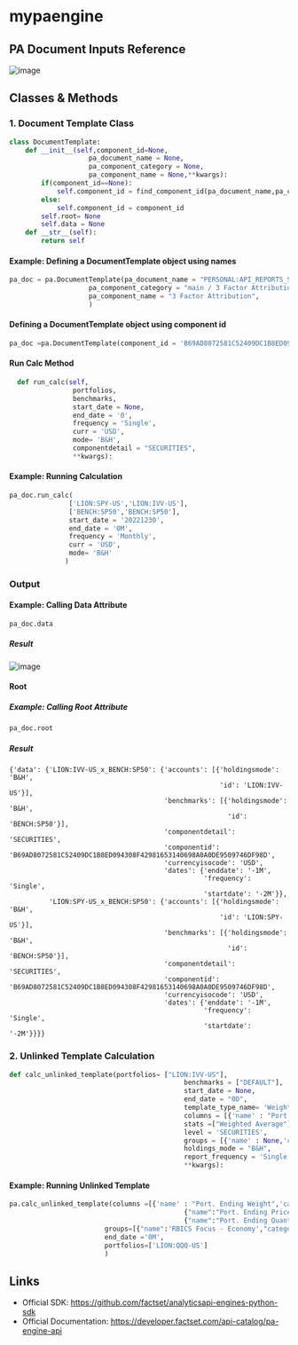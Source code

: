 # mypaengine

## PA Document Inputs Reference
![image](https://github.com/nurciuoli/FdsPy/assets/57609455/49b97eaf-fd0c-4ecd-922f-038ff453b0a8)

## Classes & Methods
### 1. Document Template Class
```python
class DocumentTemplate:
    def __init__(self,component_id=None,
                    pa_document_name = None,
                    pa_component_category = None,
                    pa_component_name = None,**kwargs):
        if(component_id==None):
            self.component_id = find_component_id(pa_document_name,pa_component_category,pa_component_name)
        else:
            self.component_id = component_id
        self.root= None
        self.data = None
    def __str__(self):
        return self
```
#### Example: Defining a DocumentTemplate object using names
```python
pa_doc = pa.DocumentTemplate(pa_document_name = "PERSONAL:API_REPORTS_SINGLE",
                    pa_component_category = "main / 3 Factor Attribution",
                    pa_component_name = "3 Factor Attribution",
                    )
```
####  Defining a DocumentTemplate object using component id
```python
pa_doc =pa.DocumentTemplate(component_id = 'B69AD8072581C52409DC1B8ED094308F42981653140698A0A0DE9509746DF98D')
```
#### Run Calc Method
```python
  def run_calc(self,
                portfolios,
                benchmarks,
                start_date = None,
                end_date = '0',
                frequency = 'Single',
                curr = 'USD',
                mode= 'B&H',
                componentdetail = "SECURITIES",
                **kwargs):
```
#### Example: Running Calculation
```python
pa_doc.run_calc(
               ['LION:SPY-US','LION:IVV-US'],
               ['BENCH:SP50','BENCH:SP50'],
               start_date = '20221230',
               end_date = '0M',
               frequency = 'Monthly',
               curr = 'USD',
               mode= 'B&H'
              )
```
### Output
#### Example: Calling Data Attribute
```python
pa_doc.data
```
##### Result
![image](https://github.com/nurciuoli/FdsPy/assets/57609455/7cec6b76-2c7f-4a5b-9c5a-37ff10eac28b)

#### Root
##### Example: Calling Root Attribute
```python
pa_doc.root
```
##### Result
```
{'data': {'LION:IVV-US_x_BENCH:SP50': {'accounts': [{'holdingsmode': 'B&H', 
                                                     'id': 'LION:IVV-US'}],
                                       'benchmarks': [{'holdingsmode': 'B&H',
                                                       'id': 'BENCH:SP50'}],
                                       'componentdetail': 'SECURITIES',
                                       'componentid': 'B69AD8072581C52409DC1B8ED094308F42981653140698A0A0DE9509746DF98D',
                                       'currencyisocode': 'USD',
                                       'dates': {'enddate': '-1M',
                                                 'frequency': 'Single',
                                                 'startdate': '-2M'}},
          'LION:SPY-US_x_BENCH:SP50': {'accounts': [{'holdingsmode': 'B&H',
                                                     'id': 'LION:SPY-US'}],
                                       'benchmarks': [{'holdingsmode': 'B&H',
                                                       'id': 'BENCH:SP50'}],
                                       'componentdetail': 'SECURITIES',
                                       'componentid': 'B69AD8072581C52409DC1B8ED094308F42981653140698A0A0DE9509746DF98D',
                                       'currencyisocode': 'USD',
                                       'dates': {'enddate': '-1M',
                                                 'frequency': 'Single',
                                                 'startdate': '-2M'}}}}
```


### 2. Unlinked Template Calculation
```python
def calc_unlinked_template(portfolios= ["LION:IVV-US"],
                                            benchmarks = ["DEFAULT"],
                                            start_date = None,
                                            end_date = "0D",
                                            template_type_name= 'Weights',
                                            columns = [{'name' : "Port. Ending Weight",'category':"Portfolio/Position Data",'directory' :"Factset"}],
                                            stats =["Weighted Average"],
                                            level = 'SECURITIES',
                                            groups = [{'name' : None,'category':None,'directory' :None}],
                                            holdings_mode = "B&H",
                                            report_frequency = 'Single',
                                            **kwargs):
```

#### Example: Running Unlinked Template
```python
pa.calc_unlinked_template(columns =[{'name' : "Port. Ending Weight",'category' : "Portfolio/Position Data","directory":"Factset"},
                                            {"name":"Port. Ending Price","category":"Prices/Portfolio","directory":"Factset"},
                                            {"name":"Port. Ending Quantity","category":"Portfolio/Position Data","directory":"Factset"}],
                        groups=[{"name":'RBICS Focus - Economy',"category":'Sector & Industry/FactSet - RBICS/RBICS Focus',"directory":'Factset'}],
                        end_date ='0M',
                        portfolios=['LION:QQQ-US']
                        )
```


## Links
-  Official SDK: https://github.com/factset/analyticsapi-engines-python-sdk
-  Official Documentation: https://developer.factset.com/api-catalog/pa-engine-api
